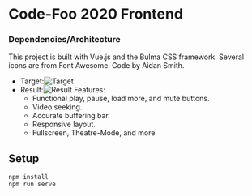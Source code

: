# Code-Foo 2020 Frontend

### Dependencies/Architecture

This project is built with Vue.js and the Bulma CSS framework. Several icons are from Font Awesome. Code by Aidan Smith. 

- Target:![Target](https://media.ignimgs.com/code-foo/2020/images/cfx_video_mock.jpg)
- Result:![Result](https://i.imgur.com/4TFD5gu.png)
 Features:
  - Functional play, pause, load more, and mute buttons.
  - Video seeking.
  - Accurate buffering bar.
  - Responsive layout.
  - Fullscreen, Theatre-Mode, and more 
  
## Setup

```shell
npm install
npm run serve
```
